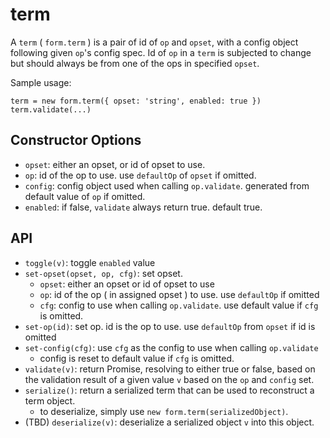 # term

A `term` ( `form.term` ) is a pair of id of `op` and `opset`, with a config object following given `op`'s config spec. Id of `op` in a `term` is subjected to change but should always be from one of the ops in specified `opset`.


Sample usage:

    term = new form.term({ opset: 'string', enabled: true })
    term.validate(...)


## Constructor Options

 - `opset`: either an opset, or id of opset to use.
 - `op`: id of the op to use. use `defaultOp` of `opset` if omitted.
 - `config`: config object used when calling `op.validate`. generated from default value of `op` if omitted.
 - `enabled`: if false, `validate` always return true. default true.


## API

 - `toggle(v)`: toggle `enabled` value
 - `set-opset(opset, op, cfg)`: set opset.
   - `opset`:  either an opset or id of opset to use
   - `op`: id of the op ( in assigned opset ) to use. use `defaultOp` if omitted
   - `cfg`: config to use when calling `op.validate`. use default value if `cfg` is omitted.
 - `set-op(id)`: set op. id is the op to use. use `defaultOp` from `opset` if id is omitted
 - `set-config(cfg)`: use `cfg` as the config to use when calling `op.validate`
   - config is reset to default value if `cfg` is omitted.
 - `validate(v)`: return Promise, resolving to either true or false, based on the validation result of a given value `v` based on the `op` and `config` set.
 - `serialize()`: return a serialized term that can be used to reconstruct a term object.
   - to deserialize, simply use `new form.term(serializedObject)`.
 - (TBD) `deserialize(v)`: deserialize a serialized object `v` into this object.
